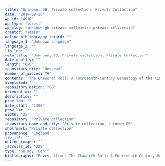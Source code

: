 ```yaml
---
title: "Unknown, GB, Private collection, Private Collection"
date: "2016-09-28"
wp_id: "4930"
wp_type: "scroll"
wp_slug: "unknown-gb-private-collection-private-collection"
creator: "admin"
online_bibliography_record: ""
language_1: "Unknown Language"
language_2: ""
lib_lon: ""
meta_title: "Unknown, GB, Private collection, Private Collection"
date_quality: ""
length: "650"
repository_city: "Unknown"
number_of_pieces: "9"
contents: "The Chaworth Roll: A Fourteenth-Century Genealogy of the Kings of England. Preceded by allegorical image of Fortune and map of England."
completed: ""
repository_nation: "GB"
orientation: ""
description: ""
prov_lon: ""
date_start: "1300"
prov_lat: ""
width: "25"
repository: "Private collection"
repository_name_and_city: "Private collection, Unknown GB"
shelfmark: "Private Collection"
provenance: "England"
lib_lat: ""
online_images: ""
_scrolls_id: "229"
type: "GB Roy. Gen."
bibliography: "Bovey, Alixe. The Chaworth Roll: A Fourteenth-Century Genealogy of the Kings of England. London: Sam Fogg, 2005."
---
```



